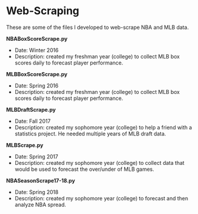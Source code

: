 # Web-Scraping
These are some of the files I developed to web-scrape NBA and MLB data.

**NBABoxScoreScrape.py**
- Date: Winter 2016
- Description: created my freshman year (college) to collect MLB box scores daily to forecast player performance.

**MLBBoxScoreScrape.py**
- Date: Spring 2016
- Description: created my freshman year (college) to collect MLB box scores daily to forecast player performance.

**MLBDraftScrape.py**
- Date: Fall 2017
- Description: created my sophomore year (college) to help a friend with a statistics project. He needed multiple years of MLB draft data. 

**MLBScrape.py**
- Date: Spring 2017
- Description: created my sophomore year (college) to collect data that would be used to forecast the over/under of MLB games. 

**NBASeasonScrape17-18.py**
- Date: Spring 2018
- Description: created my sophomore year (college) to forecast and then analyze NBA spread.


